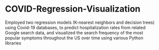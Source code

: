 # COVID-Regression-Visualization
Employed two regression models (K-nearest neighbors and decision trees) using Covid-19 databases, to predict hospitalization rates from related Google search data, and visualized the search frequency of the most popular symptoms throughout the US over time using various Python libraries
